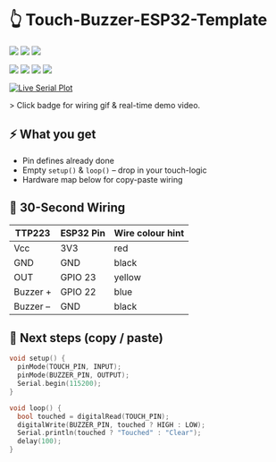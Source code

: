# 👆 Touch-Buzzer-ESP32-Template

![](https://img.shields.io/badge/ESP32-DevKit-C00E4?style=flat-square&logo=espressif&logoColor=white)
![](https://img.shields.io/badge/Code-25_Lines-00ff00?style=flat-square)
![](https://img.shields.io/badge/License-MIT-97CA00?style=flat-square&logo=opensourceinitiative)


![](https://img.shields.io/badge/Arduino-IDE-blue?style=for-the-badge&logo=arduino)
![](https://img.shields.io/badge/ESP32-Compatible-ff0000?style=for-the-badge&logo=espressif)
![](https://img.shields.io/badge/License-MIT-green?style=for-the-badge)
![](https://img.shields.io/badge/Code-20_Lines-00ff00?style=for-the-badge)

[![Live Serial Plot](https://img.shields.io/badge/Serial-Monitor-Live-ff6600?style=flat-square&logo=serial)](/)

&gt; Click badge for wiring gif & real-time demo video.

## ⚡ What you get
- Pin defines already done  
- Empty `setup()` & `loop()` – drop in your touch-logic  
- Hardware map below for copy-paste wiring  

## 🔌 30-Second Wiring
| TTP223 | ESP32 Pin | Wire colour hint |
|--------|-----------|------------------|
| Vcc    | 3V3       | red              |
| GND    | GND       | black            |
| OUT    | GPIO 23   | yellow           |
| Buzzer +| GPIO 22  | blue             |
| Buzzer –| GND      | black            |

## 🚀 Next steps (copy / paste)
```cpp
void setup() {
  pinMode(TOUCH_PIN, INPUT);
  pinMode(BUZZER_PIN, OUTPUT);
  Serial.begin(115200);
}

void loop() {
  bool touched = digitalRead(TOUCH_PIN);
  digitalWrite(BUZZER_PIN, touched ? HIGH : LOW);
  Serial.println(touched ? "Touched" : "Clear");
  delay(100);
}
